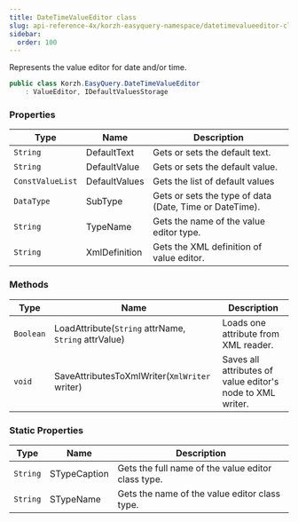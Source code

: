 ```yaml
---
title: DateTimeValueEditor class
slug: api-reference-4x/korzh-easyquery-namespace/datetimevalueeditor-class
sidebar:
  order: 100
---
```


Represents the value editor for date and/or time.
```csharp
public class Korzh.EasyQuery.DateTimeValueEditor
    : ValueEditor, IDefaultValuesStorage

```

### Properties

| Type | Name | Description | 
| --- | --- | --- | 
| `String` | DefaultText | Gets or sets the default text. | 
| `String` | DefaultValue | Gets or sets the default value. | 
| `ConstValueList` | DefaultValues | Gets the list of default values | 
| `DataType` | SubType | Gets or sets the type of data (Date, Time or DateTime). | 
| `String` | TypeName | Gets the name of the value editor type. | 
| `String` | XmlDefinition | Gets the XML definition of value editor. | 


### Methods

| Type | Name | Description | 
| --- | --- | --- | 
| `Boolean` | LoadAttribute(`String` attrName, `String` attrValue) | Loads one attribute from XML reader. | 
| `void` | SaveAttributesToXmlWriter(`XmlWriter` writer) | Saves all attributes of value editor's node to XML writer. | 


### Static Properties

| Type | Name | Description | 
| --- | --- | --- | 
| `String` | STypeCaption | Gets the full name of the value editor class type. | 
| `String` | STypeName | Gets the name of the value editor class type. |

